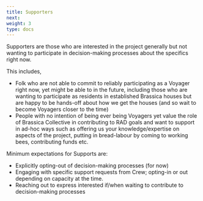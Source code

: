 ```yaml
---
title: Supporters
next: 
weight: 3
type: docs
---
```


Supporters are those who are interested in the project generally but not wanting to participate in decision-making processes about the specifics right now. 

This includes, 
 * Folk who are not able to commit to reliably participating as a Voyager right now, yet might be able to in the future, including  those who are wanting to participate as residents in established Brassica houses but are happy to be hands-off about how we get the houses (and so wait to become Voyagers closer to the time)
 * People with no intention of being ever being Voyagers yet value the role of Brassica Collective in contributing to RAD goals and want to support in ad-hoc ways such as offering us your knowledge/expertise on
aspects of the project, putting in bread-labour by coming to working bees, contributing funds etc.

Minimum expectations for Supports are: 
* Explicitly opting-out of decision-making processes (for now)
* Engaging with specific support requests from Crew; opting-in or out depending on capacity at the time.
* Reaching out to express interested if/when waiting to contribute to decision-making processes
 